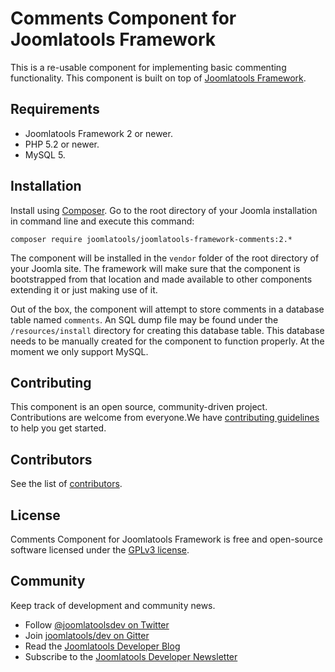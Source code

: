 # Comments Component for Joomlatools Framework

This is a re-usable component for implementing basic commenting functionality. This component is built on top
of [Joomlatools Framework](https://github.com/joomlatools/joomlatools-framework).

## Requirements

- Joomlatools Framework 2 or newer.
- PHP 5.2 or newer.
- MySQL 5.

## Installation

Install using [Composer](https://getcomposer.org/). Go to the root directory of your Joomla installation in command line and execute this command:

```
composer require joomlatools/joomlatools-framework-comments:2.*
```

The component will be installed in the `vendor` folder of the root directory of your Joomla site. The framework will make sure that the component is bootstrapped from that location and made available to other components extending it or just
making use of it.

Out of the box, the component will attempt to store comments in a database table named `comments`. An SQL dump file may
be found under the `/resources/install` directory for creating this database table. This database needs to be manually
created for the component to function properly. At the moment we only support MySQL.

## Contributing

This component is an open source, community-driven project. Contributions are welcome from everyone.We have [contributing guidelines](CONTRIBUTING.md) to help you get started.

## Contributors

See the list of [contributors](https://github.com/joomlatools/joomlatools-framework-comments/contributors).

## License 

Comments Component for Joomlatools Framework is free and open-source software licensed under the [GPLv3 license](LICENSE.txt).

## Community

Keep track of development and community news.

* Follow [@joomlatoolsdev on Twitter](https://twitter.com/joomlatoolsdev)
* Join [joomlatools/dev on Gitter](http://gitter.im/joomlatools/dev)
* Read the [Joomlatools Developer Blog](https://www.joomlatools.com/developer/blog/)
* Subscribe to the [Joomlatools Developer Newsletter](https://www.joomlatools.com/developer/newsletter/)
